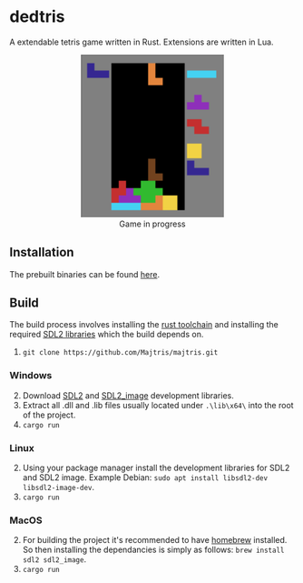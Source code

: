 # dedtris
A extendable tetris game written in Rust. Extensions are written in Lua.

<p align="center">
    <img src="images/game.png" alt="game image" style="width:50%"><br>
    Game in progress
</p>

## Installation
The prebuilt binaries can be found [here](https://github.com/Majtris/majtris/releases).

## Build
The build process involves installing the [rust toolchain](https://www.rust-lang.org/tools/install) and installing the required [SDL2 libraries](https://www.libsdl.org/download-2.0.php) which the build depends on.

1. `git clone https://github.com/Majtris/majtris.git`
### Windows
2. Download [SDL2](https://www.libsdl.org/download-2.0.php) and [SDL2_image](https://www.libsdl.org/projects/SDL_image/) development libraries.
3. Extract all .dll and .lib files usually located under `.\lib\x64\` into the root of the project.
4. `cargo run`
### Linux
2. Using your package manager install the development libraries for SDL2 and SDL2 image. Example Debian: `sudo apt install libsdl2-dev libsdl2-image-dev`.
3. `cargo run`
### MacOS
2. For building the project it's recommended to have [homebrew](https://brew.sh/) installed. So then installing the dependancies is simply as follows: `brew install sdl2 sdl2_image`.
3. `cargo run`
